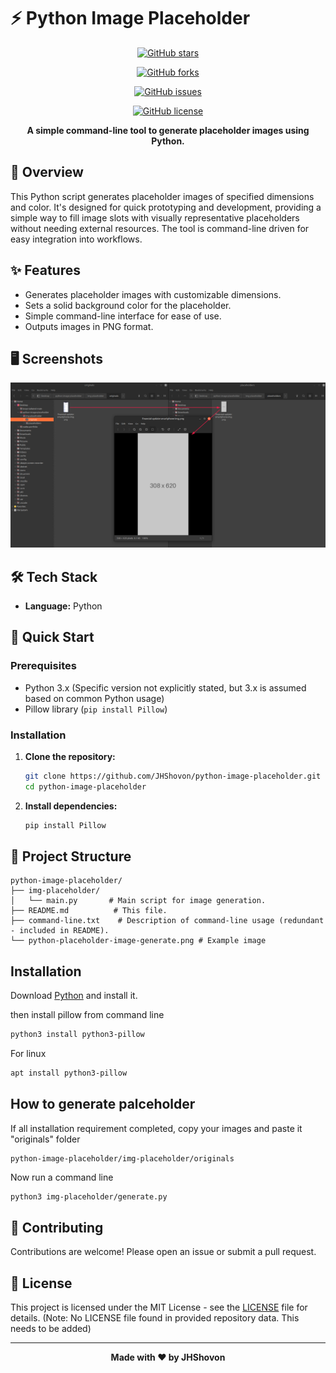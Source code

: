 # ⚡ Python Image Placeholder

<div align="center">

[![GitHub stars](https://img.shields.io/github/stars/JHShovon/python-image-placeholder?style=for-the-badge)](https://github.com/JHShovon/python-image-placeholder/stargazers)

[![GitHub forks](https://img.shields.io/github/forks/JHShovon/python-image-placeholder?style=for-the-badge)](https://github.com/JHShovon/python-image-placeholder/network)

[![GitHub issues](https://img.shields.io/github/issues/JHShovon/python-image-placeholder?style=for-the-badge)](https://github.com/JHShovon/python-image-placeholder/issues)

[![GitHub license](https://img.shields.io/github/license/JHShovon/python-image-placeholder?style=for-the-badge)](LICENSE)

**A simple command-line tool to generate placeholder images using Python.**

</div>

## 📖 Overview

This Python script generates placeholder images of specified dimensions and color. It's designed for quick prototyping and development, providing a simple way to fill image slots with visually representative placeholders without needing external resources.  The tool is command-line driven for easy integration into workflows.


## ✨ Features

- Generates placeholder images with customizable dimensions.
- Sets a solid background color for the placeholder.
- Simple command-line interface for ease of use.
- Outputs images in PNG format.


## 🖥️ Screenshots

![Placeholder Image Example](python-placeholder-image-generate.png)


## 🛠️ Tech Stack

- **Language:** Python


## 🚀 Quick Start

### Prerequisites

- Python 3.x (Specific version not explicitly stated, but 3.x is assumed based on common Python usage)
- Pillow library (`pip install Pillow`)


### Installation

1. **Clone the repository:**
   ```bash
   git clone https://github.com/JHShovon/python-image-placeholder.git
   cd python-image-placeholder
   ```

2. **Install dependencies:**
   ```bash
   pip install Pillow
   ```

## 📁 Project Structure

```
python-image-placeholder/
├── img-placeholder/
│   └── main.py       # Main script for image generation.
├── README.md          # This file.
├── command-line.txt    # Description of command-line usage (redundant - included in README).
└── python-placeholder-image-generate.png # Example image
```
## Installation
Download [Python](https://www.python.org/downloads/) and install it.

then install pillow from command line

```bash
python3 install python3-pillow
```
For linux
```bash
apt install python3-pillow
```
## How to generate palceholder
If all installation requirement completed, copy your images and paste it "originals" folder
```
python-image-placeholder/img-placeholder/originals
```
Now run a command line
```bash
python3 img-placeholder/generate.py
```

## 🤝 Contributing

Contributions are welcome! Please open an issue or submit a pull request.

## 📄 License

This project is licensed under the MIT License - see the [LICENSE](LICENSE) file for details.  (Note: No LICENSE file found in provided repository data.  This needs to be added)

---

<div align="center">

**Made with ❤️ by JHShovon**

</div>

